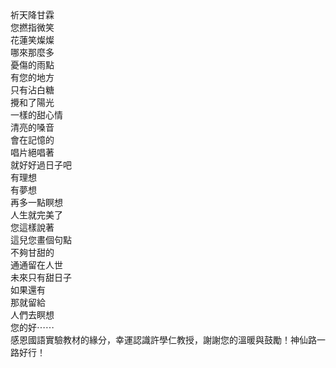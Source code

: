 <!--感恩許學仁教授(徐雲蘭)--!>

祈天降甘霖<br>
您撚指微笑<br>
花蓮笑燦燦<br>
哪來那麼多<br>
憂傷的雨點<br>
有您的地方<br>
只有沾白糖<br>
攪和了陽光<br>
一樣的甜心情<br>
清亮的嗓音<br>
會在記憶的<br>
唱片絕唱著<br>
就好好過日子吧<br>
有理想<br>
有夢想<br>
再多一點瞑想<br>
人生就完美了<br>
您這樣說著<br>
這兒您畫個句點<br>
不夠甘甜的<br>
通通留在人世<br>
未來只有甜日子<br>
如果還有<br>
那就留給<br>
人們去瞑想<br>
您的好⋯⋯<br>
感恩國語實驗教材的緣分，幸運認識許學仁教授，謝謝您的溫暖與鼓勵！神仙路一路好行！
